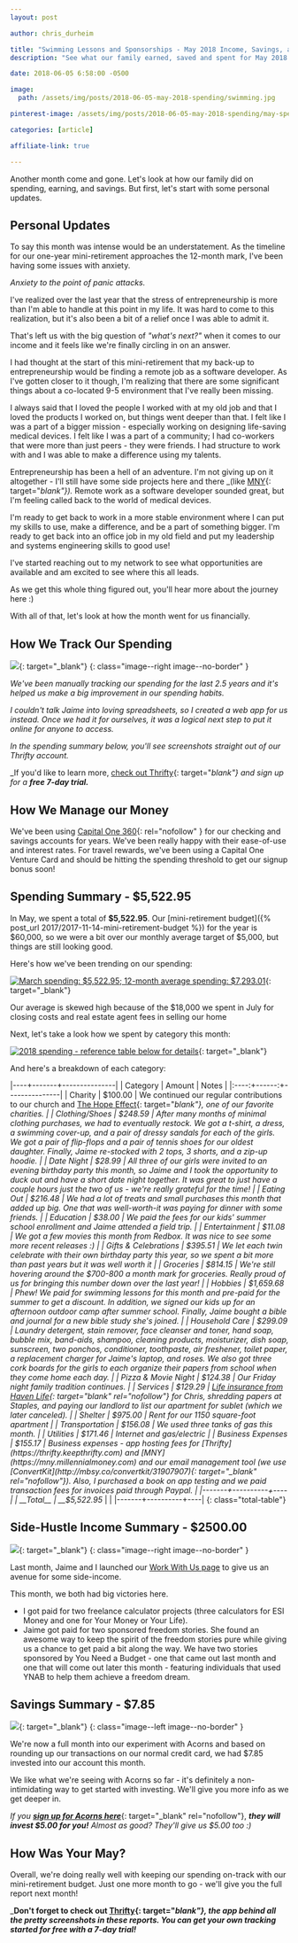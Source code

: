 ```yaml
---
layout: post

author: chris_durheim

title: "Swimming Lessons and Sponsorships - May 2018 Income, Savings, and Spending Report"
description: "See what our family earned, saved and spent for May 2018. We've got all the nitty gritty details so get out the popcorn - it's been a fun month :)"

date: 2018-06-05 6:58:00 -0500

image:
  path: /assets/img/posts/2018-06-05-may-2018-spending/swimming.jpg

pinterest-image: /assets/img/posts/2018-06-05-may-2018-spending/may-spending-report.png

categories: [article]

affiliate-link: true

---
```


Another month come and gone. Let's look at how our family did on spending, earning, and savings. But first, let's start with some personal updates.

## Personal Updates

To say this month was intense would be an understatement. As the timeline for our one-year mini-retirement approaches the 12-month mark, I've been having some issues with anxiety.

_Anxiety to the point of panic attacks._

I've realized over the last year that the stress of entrepreneurship is more than I'm able to handle at this point in my life. It was hard to come to this realization, but it's also been a bit of a relief once I was able to admit it.

That's left us with the big question of _"what's next?"_ when it comes to our income and it feels like we're finally circling in on an answer.

I had thought at the start of this mini-retirement that my back-up to entrepreneurship would be finding a remote job as a software developer. As I've gotten closer to it though, I'm realizing that there are some significant things about a co-located 9-5 environment that I've really been missing.

I always said that I loved the people I worked with at my old job and that I loved the products I worked on, but things went deeper than that. I felt like I was a part of a bigger mission - especially working on designing life-saving medical devices. I felt like I was a part of a community; I had co-workers that were more than just peers - they were friends. I had structure to work with and I was able to make a difference using my talents.

Entrepreneurship has been a hell of an adventure. I'm not giving up on it altogether - I'll still have some side projects here and there _(like [MNY](https://mny.millennialmoney.com){: target="_blank"})._ Remote work as a software developer sounded great, but I'm feeling called back to the world of medical devices.

I'm ready to get back to work in a more stable environment where I can put my skills to use, make a difference, and be a part of something bigger. I'm ready to get back into an office job in my old field and put my leadership and systems engineering skills to good use!

I've started reaching out to my network to see what opportunities are available and am excited to see where this all leads.

As we get this whole thing figured out, you'll hear more about the journey here :)

With all of that, let's look at how the month went for us financially.

## How We Track Our Spending

[![]({{site.url}}/assets/img/thrifty/thrifty-both-devices-compressed.png)](https://thrifty.keepthrifty.com){: target="_blank"}
{: class="image--right image--no-border" }

_We've been manually tracking our spending for the last 2.5 years and it's helped us make a big improvement in our spending habits._

_I couldn't talk Jaime into loving spreadsheets, so I created a web app for us instead. Once we had it for ourselves, it was a logical next step to put it online for anyone to access._

_In the spending summary below, you'll see screenshots straight out of our Thrifty account._

_If you'd like to learn more, [check out Thrifty](https://thrifty.keepthrifty.com){: target="_blank"} and sign up for a_ ___free 7-day trial.___

## How We Manage our Money

We've been using [Capital One 360](https://captl1.co/2y8eSBn){: rel="nofollow" } for our checking and savings accounts for years. We've been really happy with their ease-of-use and interest rates. For travel rewards, we've been using a Capital One Venture Card and should be hitting the spending threshold to get our signup bonus soon!

## Spending Summary - $5,522.95

In May, we spent a total of __$5,522.95__. Our [mini-retirement budget]({% post_url 2017/2017-11-14-mini-retirement-budget %}) for the year is $60,000, so we were a bit over our monthly average target of $5,000, but things are still looking good.

Here's how we've been trending on our spending:

[![March spending: $5,522.95; 12-month average spending: $7,293.01]({{site.url}}/assets/img/posts/2018-06-05-may-2018-spending/may-2018-trend.png)](https://thrifty.keepthrifty.com){: target="_blank"}

<div class="caption">Our average is skewed high because of the $18,000 we spent in July for closing costs and real estate agent fees in selling our home</div>

Next, let's take a look how we spent by category this month:

[![2018 spending - reference table below for details]({{site.url}}/assets/img/posts/2018-06-05-may-2018-spending/may-2018-spending.png)](https://thrifty.keepthrifty.com){: target="_blank"}

And here's a breakdown of each category:

|----+-------+---------------|
| Category | Amount  | Notes |
|:----:+------:+---------------|
| Charity  | $100.00 | We continued our regular contributions to our church and [The Hope Effect](http://hopeeffect.com/){: target="_blank"}, one of our favorite charities. |
| Clothing/Shoes | $248.59 | After many months of minimal clothing purchases, we had to eventually restock. We got a t-shirt, a dress, a swimming cover-up, and a pair of dressy sandals for each of the girls. We got a pair of flip-flops and a pair of tennis shoes for our oldest daughter. Finally, Jaime re-stocked with 2 tops, 3 shorts, and a zip-up hoodie. |
| Date Night | $28.99 | All three of our girls were invited to an evening birthday party this month, so Jaime and I took the opportunity to duck out and have a short date night together. It was great to just have a couple hours just the two of us - we're really grateful for the time! |
| Eating Out | $216.48 | We had a lot of treats and small purchases this month that added up big. One that was well-worth-it was paying for dinner with some friends. |
| Education | $38.00 | We paid the fees for our kids' summer school enrollment and Jaime attended a field trip. |
| Entertainment | $11.08 | We got a few movies this month from Redbox. It was nice to see some more recent releases :) |
| Gifts & Celebrations | $395.51 | We let each twin celebrate with their own birthday party this year, so we spent a bit more than past years but it was well worth it |
| Groceries | $814.15 | We're still hovering around the $700-800 a month mark for groceries. Really proud of us for bringing this number down over the last year! |
| Hobbies | $1,659.68 | Phew! We paid for swimming lessons for this month and pre-paid for the summer to get a discount. In addition, we signed our kids up for an afternoon outdoor camp after summer school. Finally, Jaime bought a bible and journal for a new bible study she's joined. |
| Household Care | $299.09 | Laundry detergent, stain remover, face cleanser and toner, hand soap, bubble mix, band-aids, shampoo, cleaning products, moisturizer, dish soap, sunscreen, two ponchos, conditioner, toothpaste, air freshener, toilet paper, a replacement charger for Jaime's laptop, and roses. We also got three cork boards for the girls to each organize their papers from school when they come home each day. |
| Pizza & Movie Night | $124.38 | Our Friday night family tradition continues. |
| Services | $129.29 | [Life insurance from Haven Life](http://fxo.co/5IN7){: target="_blank" rel="nofollow"} for Chris, shredding papers at Staples, and paying our landlord to list our apartment for sublet (which we later canceled). |
| Shelter | $975.00 | Rent for our 1150 square-foot apartment |
| Transportation | $156.08 | We used three tanks of gas this month. |
| Utilities | $171.46 | Internet and gas/electric |
| Business Expenses | $155.17 | Business expenses - app hosting fees for [Thrifty](https://thrifty.keepthrifty.com) and [MNY](https://mny.millennialmoney.com) and our email management tool (we use [ConvertKit](http://mbsy.co/convertkit/31907907){: target="_blank" rel="nofollow"}). Also, I purchased a book on app testing and we paid transaction fees for invoices paid through Paypal. |
|-------+----------+----|
| __Total__ | __$5,522.95__ | |
|-------+----------+----|
{: class="total-table"}

## Side-Hustle Income Summary - $2500.00

[![]({{site.url}}/assets/img/posts/2018-06-05-may-2018-spending/may-2018-income.png)](https://thrifty.keepthrifty.com){: target="_blank"}
{: class="image--right image--no-border" }

Last month, Jaime and I launched our [Work With Us page]({{site.url}}/work-with-us/) to give us an avenue for some side-income.

This month, we both had big victories here.

- I got paid for two freelance calculator projects (three calculators for ESI Money and one for Your Money or Your Life).
- Jaime got paid for two sponsored freedom stories. She found an awesome way to keep the spirit of the freedom stories pure while giving us a chance to get paid a bit along the way. We have two stories sponsored by You Need a Budget - one that came out last month and one that will come out later this month - featuring individuals that used YNAB to help them achieve a freedom dream.

## Savings Summary - $7.85

[![]({{site.url}}/assets/img/posts/2018-06-05-may-2018-spending/may-2018-savings.png)](https://thrifty.keepthrifty.com){: target="_blank"}
{: class="image--left image--no-border" }

We're now a full month into our experiment with Acorns and based on rounding up our transactions on our normal credit card, we had $7.85 invested into our account this month.

We like what we're seeing with Acorns so far - it's definitely a non-intimidating way to get started with investing. We'll give you more info as we get deeper in.

_If you_ [___sign up for Acorns here___](https://www.acorns.com/invite/?code=XZAUTB){: target="_blank" rel="nofollow"}, ___they will invest $5.00 for you!___ _Almost as good? They'll give us $5.00 too :)_

## How Was Your May?

Overall, we're doing really well with keeping our spending on-track with our mini-retirement budget. Just one more month to go - we'll give you the full report next month!

___Don't forget to check out [Thrifty](https://thrifty.keepthrifty.com){: target="_blank"}, the app behind all the pretty screenshots in these reports. You can get your own tracking started for free with a 7-day trial!___
